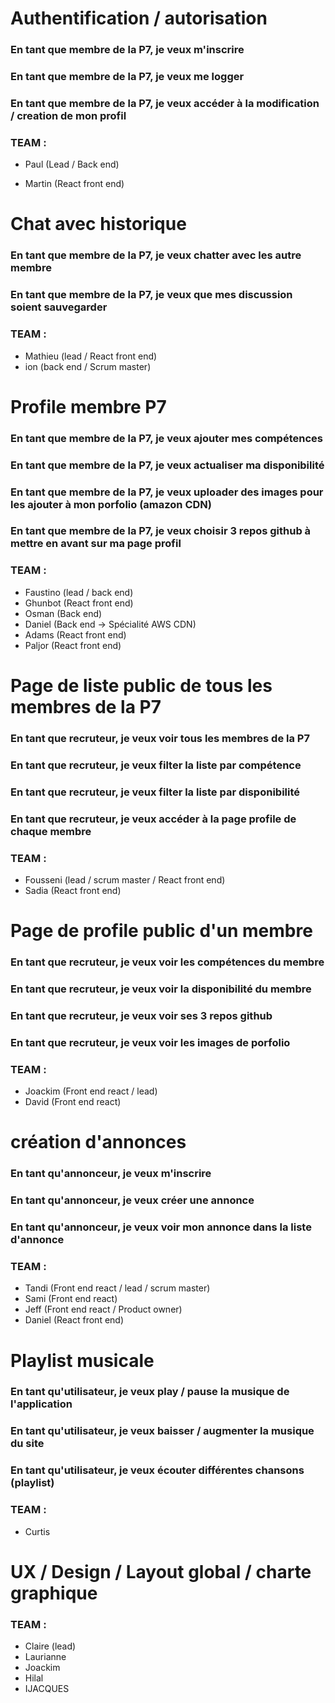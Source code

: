 # Authentification / autorisation

### En tant que membre de la P7, je veux m'inscrire
### En tant que membre de la P7, je veux me logger
### En tant que membre de la P7, je veux accéder à la modification / creation de mon profil

### TEAM :

* Paul (Lead / Back end)

* Martin (React front end)

# Chat avec historique

### En tant que membre de la P7, je veux chatter avec les autre membre
### En tant que membre de la P7, je veux que mes discussion soient sauvegarder

### TEAM :

* Mathieu (lead / React front end)
* ion (back end / Scrum master)

# Profile membre P7

### En tant que membre de la P7, je veux ajouter mes compétences
### En tant que membre de la P7, je veux actualiser ma disponibilité
### En tant que membre de la P7, je veux uploader des images pour les ajouter à mon porfolio (amazon CDN)
### En tant que membre de la P7, je veux choisir 3 repos github à mettre en avant sur ma page profil


### TEAM :

* Faustino (lead / back end)
* Ghunbot (React front end)
* Osman (Back end)
* Daniel (Back end -> Spécialité AWS CDN)
* Adams (React front end)
* Paljor (React front end)

# Page de liste public de tous les membres de la P7

### En tant que recruteur, je veux voir tous les membres de la P7
### En tant que recruteur, je veux filter la liste par compétence
### En tant que recruteur, je veux filter la liste par disponibilité
### En tant que recruteur, je veux accéder à la page profile de chaque membre

### TEAM :

* Fousseni (lead / scrum master / React front end)
* Sadia (React front end)

# Page de profile public d'un membre

### En tant que recruteur, je veux voir les compétences du membre
### En tant que recruteur, je veux voir la disponibilité du membre
### En tant que recruteur, je veux voir ses 3 repos github
### En tant que recruteur, je veux voir les images de porfolio

### TEAM :

* Joackim (Front end react / lead)
* David (Front end react)

# création d'annonces

### En tant qu'annonceur, je veux m'inscrire
### En tant qu'annonceur, je veux créer une annonce
### En tant qu'annonceur, je veux voir mon annonce dans la liste d'annonce

### TEAM :

* Tandi (Front end react / lead / scrum master)
* Sami (Front end react)
* Jeff (Front end react / Product owner)
* Daniel (React front end)

# Playlist musicale

### En tant qu'utilisateur, je veux play / pause la musique de l'application
### En tant qu'utilisateur, je veux baisser / augmenter la musique du site
### En tant qu'utilisateur, je veux écouter différentes chansons (playlist)

### TEAM :

* Curtis

# UX / Design / Layout global / charte graphique


### TEAM :

* Claire (lead)
* Laurianne
* Joackim
* Hilal
* IJACQUES

